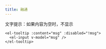 ```yaml
---
title: 融通
---
```


文字提示：如果内容为空时，不显示
```vue
<el-tooltip :content="msg" :disabled="!msg">
  <el-input v-model="msg" />
</el-tooltip>
```